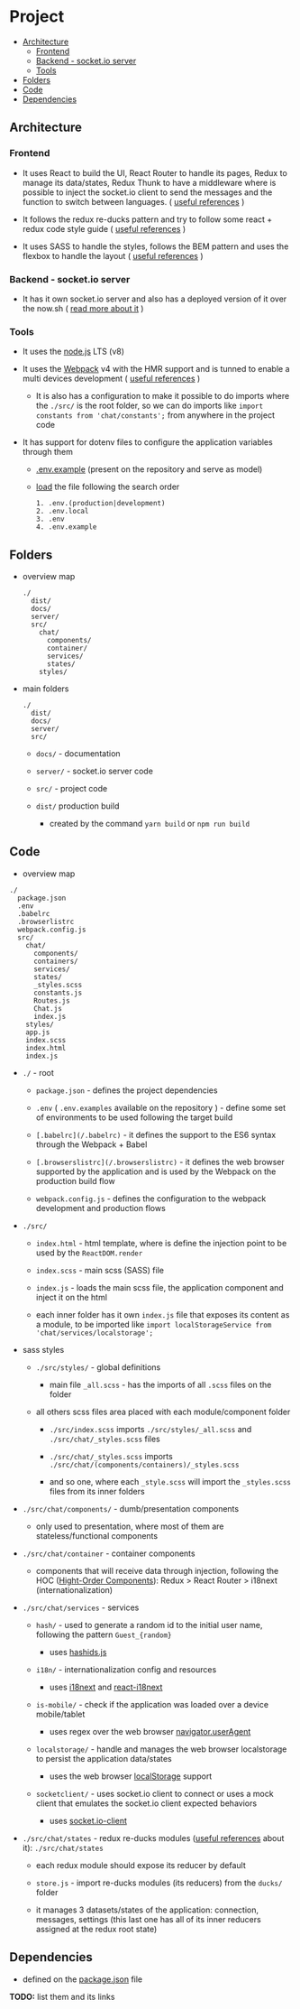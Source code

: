 # Project

- [Architecture](#architecture)
  - [Frontend](#frontend)
  - [Backend - socket.io server](#backend---socketio-server)
  - [Tools](#tools)
- [Folders](#folders)
- [Code](#code)
- [Dependencies](#dependencies)

## Architecture

### Frontend

* It uses React to build the UI, React Router to handle its pages, Redux to manage its data/states, Redux Thunk to have a middleware where is possible to inject the socket.io client to send the messages and the function to switch between languages. ( [useful references](useful-references.md#react-and-redux-middleware-thunk---) )

* It follows the redux re-ducks pattern and try to follow some react + redux code style guide ( [useful references](useful-references.md#code-style-guide) )

* It uses SASS to handle the styles, follows the BEM pattern and uses the flexbox to handle the layout ( [useful references](useful-references.md#styles-css-and-sass) )


### Backend - socket.io server

* It has it own socket.io server and also has a deployed version of it over the now.sh ( [read more about it](../../server/README.md) )


### Tools

* It uses the [node.js](https://nodejs.org/) LTS (v8)

* It uses the [Webpack](https://webpack.js.org/) v4 with the HMR support and is tunned to enable a multi devices development ( [useful references](useful-references.md#webpack) )

  * It is also has a configuration to make it possible to do imports where the `./src/` is the root folder, so we can do imports like `import constants from 'chat/constants';` from anywhere in the project code

* It has support for dotenv files to configure the application variables through them

  * [.env.example](/.env.example) (present on the repository and serve as model)

  * [load](/webpack.config.js#L45-L85) the file following the search order

    ```
    1. .env.(production|development)
    2. .env.local
    3. .env
    4. .env.example
    ```

## Folders

* overview map

  ```
  ./
    dist/
    docs/
    server/
    src/
      chat/
        components/
        container/
        services/
        states/
      styles/ 
  ```

* main folders

  ```
  ./
    dist/
    docs/
    server/
    src/
  ```
  
  * `docs/` - documentation

  * `server/` - socket.io server code

  * `src/` - project code

  * `dist/` production build

    * created by the command `yarn build` or `npm run build` 


## Code

* overview map

```
./
  package.json
  .env
  .babelrc
  .browserlistrc
  webpack.config.js
  src/
    chat/
      components/
      containers/
      services/
      states/
      _styles.scss
      constants.js
      Routes.js
      Chat.js
      index.js
    styles/
    app.js
    index.scss
    index.html
    index.js
```

* `./` - root

  * `package.json` - defines the project dependencies

  * `.env` ( `.env.examples` available on the repository ) - define some set of environments to be used following the target build

  * `[.babelrc](/.babelrc)` - it defines the support to the ES6 syntax through the Webpack + Babel

  * `[.browserslistrc](/.browserslistrc)` - it defines the web browser supported by the application and is used by the Webpack on the production build flow

  * `webpack.config.js` - defines the configuration to the webpack development and production flows

* `./src/`

  * `index.html` - html template, where is define the injection point to be used by the `ReactDOM.render`

  * `index.scss` - main scss (SASS) file

  * `index.js` - loads the main scss file, the application component and inject it on the html

  * each inner folder has it own `index.js` file that exposes its content as a module, to be imported like `import localStorageService from 'chat/services/localstorage';`

* sass styles

  * `./src/styles/` - global definitions

    * main file `_all.scss` - has the imports of all `.scss` files on the folder

  * all others scss files area placed with each module/component folder

    * `./src/index.scss` imports `./src/styles/_all.scss` and `./src/chat/_styles.scss` files

    * `./src/chat/_styles.scss` imports `./src/chat/(components/containers)/_styles.scss`

    * and so one, where each `_style.scss` will import the `_styles.scss` files from its inner folders

* `./src/chat/components/` - dumb/presentation components

  * only used to presentation, where most of them are stateless/functional components

* `./src/chat/container` - container components

  * components that will receive data through injection, following the HOC ([Hight-Order Components](https://reactjs.org/docs/higher-order-components.html)): Redux > React Router > i18next (internationalization)

* `./src/chat/services` - services

  * `hash/` - used to generate a random id to the initial user name, following the pattern `Guest_{random}`

    * uses [hashids.js](https://hashids.org/javascript/)

  * `i18n/` - internationalization config and resources

    * uses [i18next](https://www.i18next.com/) and [react-i18next](https://react.i18next.com/)

  * `is-mobile/` - check if the application was loaded over a device mobile/tablet

    * uses regex over the web browser [navigator.userAgent](https://developer.mozilla.org/en-US/docs/Web/API/NavigatorID/userAgent)

  * `localstorage/` - handle and manages the web browser localstorage to persist the application data/states

    * uses the web browser [localStorage](https://developer.mozilla.org/en-US/docs/Web/API/Window/localStorage) support

  * `socketclient/` - uses socket.io client to connect or uses a mock client that emulates the socket.io client expected behaviors

    * uses [socket.io-client](https://socket.io/docs/client-api/)

* `./src/chat/states` - redux re-ducks modules ([useful references](useful-references.md#code-style-guide) about it): `./src/chat/states`

  * each redux module should expose its reducer by default

  * `store.js` - import re-ducks modules (its reducers) from the `ducks/` folder

  * it manages 3 datasets/states of the application: connection, messages, settings (this last one has all of its inner reducers assigned at the redux root state)


## Dependencies

* defined on the [package.json](/package.json#L27-L74) file

**TODO:** list them and its links
